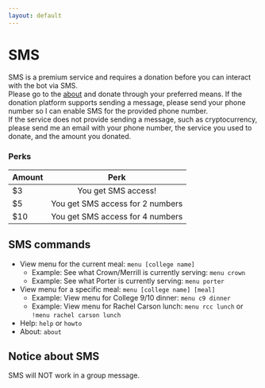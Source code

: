```yaml
---
layout: default
---
```


# SMS

SMS is a premium service and requires a donation before you can interact with the bot via SMS.  
Please go to the [about](about) and donate through your preferred means. If the donation platform supports sending a message, please send your phone number so I can enable SMS for the provided phone number.  
If the service does not provide sending a message, such as cryptocurrency, please send me an email with your phone number, the service you used to donate, and the amount you donated.  

### Perks

| Amount | Perk  |
| :----- | :---: |
| $3 | You get SMS access! |
| $5 | You get SMS access for 2 numbers |
| $10 | You get SMS access for 4 numbers |


## SMS commands

- View menu for the current meal: `menu [college name]`
  - Example: See what Crown/Merrill is currently serving: `menu crown`
  - Example: See what Porter is currently serving: `menu porter`
- View menu for a specific meal: `menu [college name] [meal]`
  - Example: View menu for College 9/10 dinner: `menu c9 dinner`
  - Example: View menu for Rachel Carson lunch: `menu rcc lunch` or `!menu rachel carson lunch`
- Help: `help` or `howto`
- About: `about`

## Notice about SMS

SMS will NOT work in a group message.
